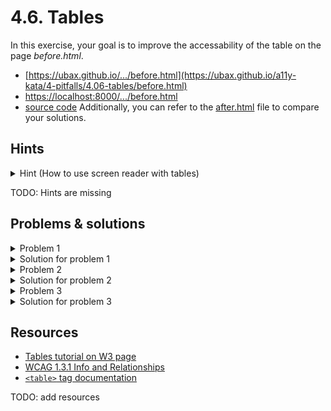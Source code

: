 # 4.6. Tables

In this exercise, your goal is to improve the accessability of the table on the page _before.html_.

- [https://ubax.github.io/.../before.html](https://ubax.github.io/a11y-kata/4-pitfalls/4.06-tables/before.html)
- [https://localhost:8000/.../before.html](http://localhost:8000/4-pitfalls/4.06-tables/before.html)
- [source code](./before.html)
Additionally, you can refer to the [after.html](after.html) file to compare your solutions.

## Hints

<details>
<summary>Hint (How to use screen reader with tables)</summary>

- Locating tables on the page:
  - <kbd>VO + Command + T</kbd> (macOS) or <kbd>Control + Alt + T</kbd> (Windows) to navigate to the next table.
  - <kbd>VO + U</kbd> (macOS) or <kbd>Control + Alt + U</kbd> (Windows) to open the rotor and then <kbd>left/right arrow</kbd> to locate tables list
- Reading tables:
  - <kbd>VO + Arrows</kbd> (macOS) or <kbd>Control + Alt + Arrows</kbd> (Windows) to navigate through the table cells.
  - <kbd>VO + C</kbd> (macOS) or <kbd>Control + Alt + C</kbd> (Windows) to read the current column header.
  - <kbd>VO + R</kbd> (macOS) or <kbd>Control + Alt + R</kbd> (Windows) to read the current row header.

</details>

TODO: Hints are missing

## Problems & solutions

<details>
<summary>Problem 1</summary>

There are no headers for the table columns. This makes it hard for screen reader users to understand the content of each cell.

</details>
<details>
<summary>Solution for problem 1</summary>

Use `<th>` tags with `scope="col"` to define the headers for the columns.

```html
<tr>
  <th scope="col" rowspan="2">Currency</th>
  <th scope="colgroup" colspan="5">October 2024</th>
  <th scope="colgroup" colspan="2">September 2024</th>
</tr>
<tr>
  <th scope="col">7th</th>
  ...
  <th scope="col">27th</th>
</tr>
```

</details>

<details>
<summary>Problem 2</summary>

There are no headers for the table rows. This makes it hard for screen reader users to understand the content of each cell.

</details>
<details>
<summary>Solution for problem 2</summary>

Use `<th>` tags with `scope="row"` to define the headers for the rows.

```html
<tr>
  <th scope="row">USD</th>
  <td>1.0982</td>
  ...
  <td>1.1158</td>
</tr>
...
```

</details>

<details>
<summary>Problem 3</summary>

Caption is missing for the table. A caption provides a name for a table, which helps screen reader users locate and understand the table content.

</details>
<details>
<summary>Solution for problem 3</summary>

There are several ways to fix this issue:

- Use `aria-labelledby` attribute to reference the caption element.
  ```html
  <h2 id="currency-exchange-rate">Currency Exchange Rates</h2>
  <table aria-labelledby="currency-exchange-rate">
    ...
  </table>
  ```
- Use `<caption>` element to provide a name for the table.
  ```html
  <table>
    <caption>
      <h2>Currency Exchange Rates</h2>
    </caption>
    ...
  </table>
  ```

</details>

## Resources

- [Tables tutorial on W3 page](https://www.w3.org/WAI/tutorials/tables/)
- [WCAG 1.3.1 Info and Relationships](https://www.w3.org/WAI/WCAG21/Understanding/info-and-relationships)
- [`<table>` tag documentation](https://developer.mozilla.org/en-US/docs/Web/HTML/Element/table)

TODO: add resources
